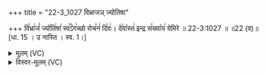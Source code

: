 +++
title = "22-3_1027 विभ्राजञ् ज्योतिषा"

+++
वि꣣भ्रा꣢जं꣣ ज्यो꣡ति꣢षा꣣ स्व꣣꣣ऽ꣡ग꣢च्छो रोच꣣नं꣢ दि꣣वः꣢। दे꣣वा꣡स्त꣢ इन्द्र स꣣ख्या꣡य꣢ येमिरे ॥ 22-3:1027 ॥ ॥22 (व)॥ [धा. 15 । उ नास्ति । स्व. 1।]

<details><summary>मूलम् (VC)</summary>

वि꣣भ्रा꣢ज꣣न् ज्यो꣡ति꣢षा꣣ स्व꣢३꣱र꣡ग꣢च्छो रोच꣣नं꣢ दि꣣वः꣢ । दे꣣वा꣡स्त꣢ इन्द्र स꣣ख्या꣡य꣢ येमिरे ॥१०२७॥
</details>

<details><summary>विस्वर-मूलम् (VC)</summary>

विभ्राजन् ज्योतिषा स्व३रगच्छो रोचनं दिवः । देवास्त इन्द्र सख्याय येमिरे ॥१०२७॥
</details>